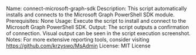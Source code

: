 Name: connect-microsoft-graph-sdk
Description: This script automatically installs and connects to the Microsoft Graph PowerShell SDK module.
Prerequisites: None
Usage: Execute the script to install and connect to the Microsoft Graph PowerShell SDK.
Output: The script outputs a confirmation of connection. Visual output can be seen in the script execution screenshot.
Notes: For more extensive reporting tools, consider visiting https://github.com/krzyswo/MsAdmin
License: MIT License